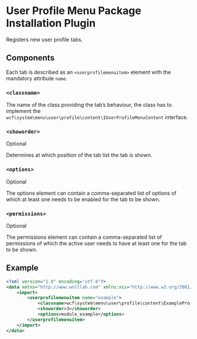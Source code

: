# User Profile Menu Package Installation Plugin

Registers new user profile tabs.

## Components

Each tab is described as an `<userprofilemenuitem>` element with the mandatory attribute `name`.

### `<classname>`

The name of the class providing the tab’s behaviour,
the class has to implement the `wcf\system\menu\user\profile\content\IUserProfileMenuContent` interface.

### `<showorder>`

<span class="label label-info">Optional</span>

Determines at which position of the tab list the tab is shown.

### `<options>`

<span class="label label-info">Optional</span>

The options element can contain a comma-separated list of options of which at least one needs to be enabled for the tab to be shown.

### `<permissions>`

<span class="label label-info">Optional</span>

The permissions element can contain a comma-separated list of permissions of which the active user needs to have at least one for the tab to be shown.

## Example

```xml
<?xml version="1.0" encoding="utf-8"?>
<data xmlns="http://www.woltlab.com" xmlns:xsi="http://www.w3.org/2001/XMLSchema-instance" xsi:schemaLocation="http://www.woltlab.com http://www.woltlab.com/XSD/2019/userProfileMenu.xsd">
	<import>
		<userprofilemenuitem name="example">
			<classname>wcf\system\menu\user\profile\content\ExampleProfileMenuContent</classname>
			<showorder>3</showorder>
			<options>module_example</options>
		</userprofilemenuitem>
	</import>
</data>
```
